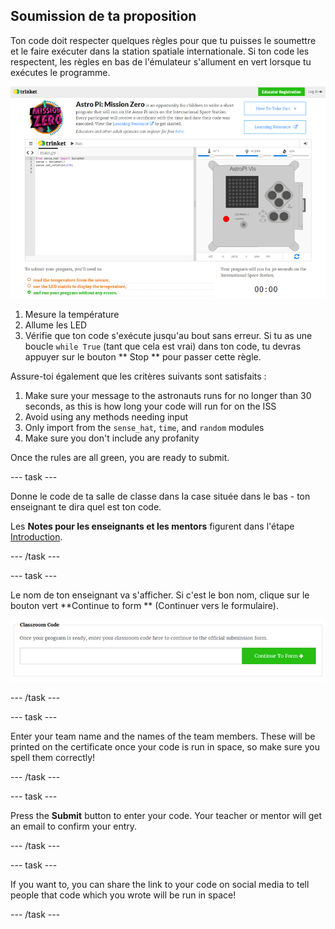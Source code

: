 ## Soumission de ta proposition

Ton code doit respecter quelques règles pour que tu puisses le soumettre et le faire exécuter dans la station spatiale internationale. Si ton code les respectent, les règles en bas de l'émulateur s'allument en vert lorsque tu exécutes le programme.

![Validation](images/validation.png)

1. Mesure la température
2. Allume les LED
3. Vérifie que ton code s'exécute jusqu'au bout sans erreur. Si tu as une boucle `while True` (tant que cela est vrai) dans ton code, tu devras appuyer sur le bouton ** Stop ** pour passer cette règle.

Assure-toi également que les critères suivants sont satisfaits :

1. Make sure your message to the astronauts runs for no longer than 30 seconds, as this is how long your code will run for on the ISS
2. Avoid using any methods needing input
3. Only import from the `sense_hat`, `time`, and `random` modules
4. Make sure you don't include any profanity

Once the rules are all green, you are ready to submit.

\--- task \---

Donne le code de ta salle de classe dans la case située dans le bas - ton enseignant te dira quel est ton code.

Les **Notes pour les enseignants et les mentors** figurent dans l'étape [Introduction](https://projects.raspberrypi.org/en/projects/astro-pi-mission-zero/1).

\--- /task \---

\--- task \---

Le nom de ton enseignant va s'afficher. Si c'est le bon nom, clique sur le bouton vert **Continue to form ** (Continuer vers le formulaire).

![Continuer vers le formulaire](images/continue-to-form.png)

\--- /task \---

\--- task \---

Enter your team name and the names of the team members. These will be printed on the certificate once your code is run in space, so make sure you spell them correctly!

\--- /task \---

\--- task \---

Press the **Submit** button to enter your code. Your teacher or mentor will get an email to confirm your entry.

\--- /task \---

\--- task \---

If you want to, you can share the link to your code on social media to tell people that code which you wrote will be run in space!

\--- /task \---